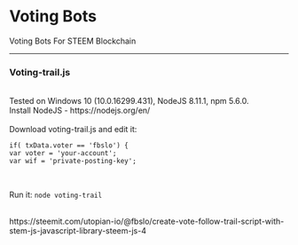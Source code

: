 # Voting Bots
Voting Bots For STEEM Blockchain

---
### Voting-trail.js 
<br>
Tested on Windows 10 (10.0.16299.431), NodeJS 8.11.1, npm 5.6.0.
<br>
Install NodeJS - https://nodejs.org/en/
<br><br>
Download voting-trail.js and edit it:<br>

`if( txData.voter == 'fbslo') {`<br>
`var voter = 'your-account';`<br>
`var wif = 'private-posting-key';`

<br>

Run it: `node voting-trail`

<br>
https://steemit.com/utopian-io/@fbslo/create-vote-follow-trail-script-with-stem-js-javascript-library-steem-js-4
